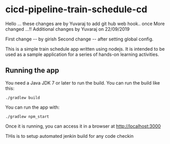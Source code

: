 # cicd-pipeline-train-schedule-cd
Hello ... these changes are by Yuvaraj to add git hub web hook.. once More changed ...!!
Additional changes by Yuvaraj on 22/09/2019

First change -- by girish
Second change --  after setting global config.

This is a simple train schedule app written using nodejs. It is intended to be used as a sample application for a series of hands-on learning activities.

## Running the app

You need a Java JDK 7 or later to run the build. You can run the build like this:

    ./gradlew build

You can run the app with:

    ./gradlew npm_start

Once it is running, you can access it in a browser at [http://localhost:3000](http://localhost:3000)

THis is to setup automated jenkin build for any code checkin 
